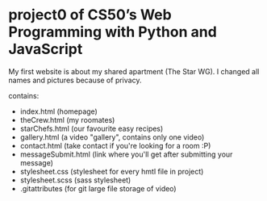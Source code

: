 # project0 of CS50’s Web Programming with Python and JavaScript

My first website is about my shared apartment (The Star WG). I changed all names and pictures because of privacy.

contains:
  - index.html (homepage)
  - theCrew.html (my roomates)
  - starChefs.html (our favourite easy recipes)
  - gallery.html (a video "gallery", contains only one video)
  - contact.html (take contact if you're looking for a room :P)
  - messageSubmit.html (link where you'll get after submitting your message)
  - stylesheet.css (stylesheet for every hmtl file in project)
  - stylesheet.scss (sass stylesheet)
  - .gitattributes (for git large file storage of video)
